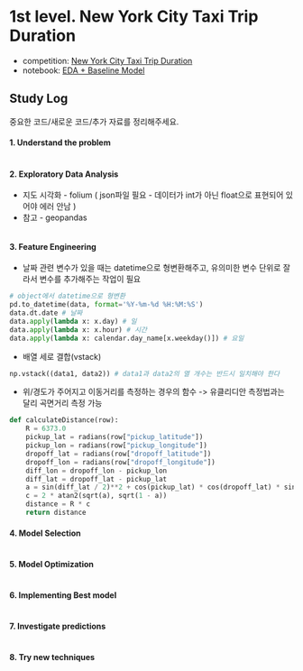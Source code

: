 # 1st level. New York City Taxi Trip Duration
- competition: [New York City Taxi Trip Duration](https://www.kaggle.com/c/nyc-taxi-trip-duration)
- notebook: [EDA + Baseline Model](https://www.kaggle.com/aiswaryaramachandran/eda-baseline-model-0-40-rmse)

## Study Log
중요한 코드/새로운 코드/추가 자료를 정리해주세요.


#### 1. Understand the problem
```python
```

#### 2. Exploratory Data Analysis
* 지도 시각화 - folium ( json파일 필요 - 데이터가 int가 아닌 float으로 표현되어 있어야 에러 안남 )
* 참고 - geopandas
```python
```

#### 3. Feature Engineering
* 날짜 관련 변수가 있을 때는 datetime으로 형변환해주고, 유의미한 변수 단위로 잘라서 변수를 추가해주는 작업이 필요
```python
# object에서 datetime으로 형변환 
pd.to_datetime(data, format='%Y-%m-%d %H:%M:%S')
data.dt.date # 날짜
data.apply(lambda x: x.day) # 일
data.apply(lambda x: x.hour) # 시간
data.apply(lambda x: calendar.day_name[x.weekday()]) # 요일
```
* 배열 세로 결합(vstack)
```python
np.vstack((data1, data2)) # data1과 data2의 열 개수는 반드시 일치해야 한다
```

* 위/경도가 주어지고 이동거리를 측정하는 경우의 함수 -> 유클리디안 측정법과는 달리 곡면거리 측정 가능
```python
def calculateDistance(row):
    R = 6373.0
    pickup_lat = radians(row["pickup_latitude"])
    pickup_lon = radians(row["pickup_longitude"])
    dropoff_lat = radians(row["dropoff_latitude"])
    dropoff_lon = radians(row["dropoff_longitude"])
    diff_lon = dropoff_lon - pickup_lon
    diff_lat = dropoff_lat - pickup_lat
    a = sin(diff_lat / 2)**2 + cos(pickup_lat) * cos(dropoff_lat) * sin(diff_lon / 2)**2
    c = 2 * atan2(sqrt(a), sqrt(1 - a))
    distance = R * c
    return distance
```

#### 4. Model Selection
```python
```

#### 5. Model Optimization
```python
```

#### 6. Implementing Best model
```python
```

#### 7. Investigate predictions
```python
```

#### 8. Try new techniques
```python
```

